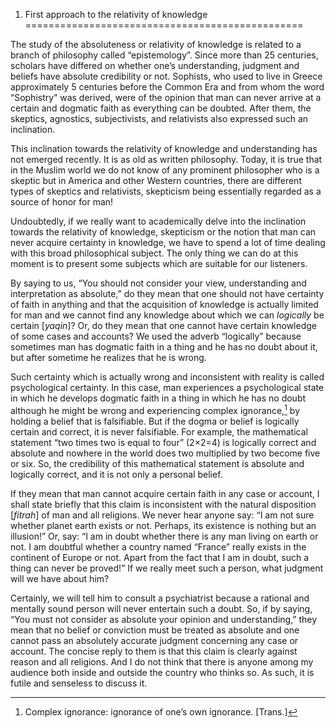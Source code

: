 1. First approach to the relativity of knowledge
================================================

The study of the absoluteness or relativity of knowledge is related to a
branch of philosophy called “epistemology”. Since more than 25
centuries, scholars have differed on whether one’s understanding,
judgment and beliefs have absolute credibility or not. Sophists, who
used to live in Greece approximately 5 centuries before the Common Era
and from whom the word “Sophistry” was derived, were of the opinion that
man can never arrive at a certain and dogmatic faith as everything can
be doubted. After them, the skeptics, agnostics, subjectivists, and
relativists also expressed such an inclination.

This inclination towards the relativity of knowledge and understanding
has not emerged recently. It is as old as written philosophy. Today, it
is true that in the Muslim world we do not know of any prominent
philosopher who is a skeptic but in America and other Western countries,
there are different types of skeptics and relativists, skepticism being
essentially regarded as a source of honor for man!

Undoubtedly, if we really want to academically delve into the
inclination towards the relativity of knowledge, skepticism or the
notion that man can never acquire certainty in knowledge, we have to
spend a lot of time dealing with this broad philosophical subject. The
only thing we can do at this moment is to present some subjects which
are suitable for our listeners.

By saying to us, “You should not consider your view, understanding and
interpretation as absolute,” do they mean that one should not have
certainty of faith in anything and that the acquisition of knowledge is
actually limited for man and we cannot find any knowledge about which we
can *logically* be certain [*yaqin*]? Or, do they mean that one cannot
have certain knowledge of some cases and accounts? We used the adverb
“logically” because sometimes man has dogmatic faith in a thing and he
has no doubt about it, but after sometime he realizes that he is wrong.

Such certainty which is actually wrong and inconsistent with reality is
called psychological certainty. In this case, man experiences a
psychological state in which he develops dogmatic faith in a thing in
which he has no doubt although he might be wrong and experiencing
complex ignorance,[^1] by holding a belief that is falsifiable. But if
the dogma or belief is logically certain and correct, it is never
falsifiable. For example, the mathematical statement “two times two is
equal to four” (2×2=4) is logically correct and absolute and nowhere in
the world does two multiplied by two become five or six. So, the
credibility of this mathematical statement is absolute and logically
correct, and it is not only a personal belief.

If they mean that man cannot acquire certain faith in any case or
account, I shall state briefly that this claim is inconsistent with the
natural disposition [*fitrah*] of man and all religions. We never hear
anyone say: “I am not sure whether planet earth exists or not. Perhaps,
its existence is nothing but an illusion!” Or, say: “I am in doubt
whether there is any man living on earth or not. I am doubtful whether a
country named “France” really exists in the continent of Europe or not.
Apart from the fact that I am in doubt, such a thing can never be
proved!” If we really meet such a person, what judgment will we have
about him?

Certainly, we will tell him to consult a psychiatrist because a rational
and mentally sound person will never entertain such a doubt. So, if by
saying, “You must not consider as absolute your opinion and
understanding,” they mean that no belief or conviction must be treated
as absolute and one cannot pass an absolutely accurate judgment
concerning any case or account. The concise reply to them is that this
claim is clearly against reason and all religions. And I do not think
that there is anyone among my audience both inside and outside the
country who thinks so. As such, it is futile and senseless to discuss
it.

[^1]: Complex ignorance: ignorance of one’s own ignorance. [Trans.]


